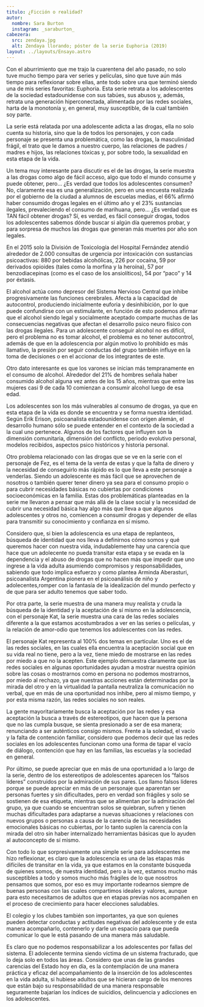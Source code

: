 ```yaml
---
titulo: ¿Ficción o realidad?
autor:
  nombre: Sara Burton
  instagram: _saraburton_
cabezera:
  src: zendaya.jpg
  alt: Zendaya llorando; póster de la serie Euphoria (2019)
layout: ../layouts/Ensayo.astro
---
```


Con el aburrimiento que me trajo la cuarentena del año pasado, no solo tuve mucho tiempo para ver series y películas, sino que tuve aún más tiempo para reflexionar sobre ellas, ante todo sobre una que terminó siendo una de mis series favoritas: Euphoria. Esta serie retrata a los adolescentes de la sociedad estadounidense con sus tabúes, sus abusos y, además, retrata una generación hiperconectada, alimentada por las redes sociales, harta de la monotonía y, en general, muy susceptible, de la cual también soy parte.

La serie está relatada por una adolescente adicta a las drogas, ella no solo cuenta su historia, sino que la de todos los personajes, y con cada personaje se presenta una problemática, como las drogas, la masculinidad frágil, el trato que le damos a nuestro cuerpo, las relaciones de padres / madres e hijos, las relaciones tóxicas y, por sobre todo, la sexualidad en esta etapa de la vida.

Un tema muy interesante para discutir es el de las drogas, la serie muestra a las drogas como algo de fácil acceso, algo que todo el mundo consume y puede obtener, pero… ¿Es verdad que todos los adolescentes consumen? No, claramente esa es una generalización, pero en una encuesta realizada por el gobierno de la ciudad a alumnos de escuelas medias, el 66% afirmó haber consumido drogas legales en el último año y el 23% sustancias ilegales, prevaleciendo el consumo de marihuana, pero... ¿Es verdad que es TAN fácil obtener drogas? Sí, es verdad, es fácil conseguir drogas, todos los adolescentes sabemos dónde buscar si algún día queremos probar, y para sorpresa de muchos las drogas que generan más muertes por año son legales.

En el 2015 solo la División de Toxicología del Hospital Fernández atendió alrededor de 2.000 consultas de urgencia por intoxicación con sustancias psicoactivas: 880 por bebidas alcohólicas, 226 por cocaína, 59 por derivados opioides (tales como la morfina y la heroína), 57 por benzodiacepinas (como es el caso de los ansiolíticos), 54 por “paco” y 14 por éxtasis.

El alcohol actúa como depresor del Sistema Nervioso Central que inhibe progresivamente las funciones cerebrales. Afecta a la capacidad de autocontrol, produciendo inicialmente euforia y desinhibición, por lo que puede confundirse con un estimulante, en función de esto podemos afirmar que el alcohol siendo legal y socialmente aceptado comparte muchas de las consecuencias negativas que afectan el desarrollo psico neuro físico con las drogas ilegales. Para un adolescente conseguir alcohol no es difícil, pero el problema no es tomar alcohol, el problema es no tener autocontrol, además de que en la adolescencia por algún motivo lo prohibido es más llamativo, la presión por seguir conductas del grupo también influye en la toma de decisiones o en el accionar de los integrantes de este.

Otro dato interesante es que los varones se inician más tempranamente en el consumo de alcohol. Alrededor del 21% de hombres señala haber consumido alcohol alguna vez antes de los 15 años, mientras que entre las mujeres casi 9 de cada 10 comienzan a consumir alcohol luego de esa edad.

Los adolescentes son los más vulnerables al consumo de drogas, ya que en esta etapa de la vida es donde se encuentra y se forma nuestra identidad. Según Erik Erison, psicoanalista estadounidense con origen alemán, el desarrollo humano sólo se puede entender en el contexto de la sociedad a la cual uno pertenece. Algunos de los factores que influyen son la dimensión comunitaria, dimensión del conflicto, periodo evolutivo personal, modelos recibidos, aspectos psico históricos y historia personal.

Otro problema relacionado con las drogas que se ve en la serie con el personaje de Fez, es el tema de la venta de estas y que la falta de dinero y la necesidad de conseguirlo más rápido es lo que lleva a este personaje a venderlas. Siendo un adolescente es más fácil que se aprovechen de nosotros o también querer tener dinero ya sea para el consumo propio o para cubrir necesidades básicas no cubiertas por condiciones socioeconómicas en la familia. Estas dos problemáticas planteadas en la serie me llevaron a pensar que más allá de la clase social y la necesidad de cubrir una necesidad básica hay algo más que lleva a que algunos adolescentes y otros no, comiencen a consumir drogas y depender de ellas para transmitir su conocimiento y confianza en sí mismo.

Considero que, si bien la adolescencia es una etapa de replanteos, búsqueda de identidad que nos lleva a definirnos cómo somos y qué queremos hacer con nuestra vida, indudablemente hay una carencia que hace que un adolecente no pueda transitar esta etapa y se evada en la dependencia y el abuso de drogas que no hacen más que impedir que uno ingrese a la vida adulta asumiendo compromisos y responsabilidades, sabiendo que todo implica esfuerzo y como plantea Arminda Aberasturi, psicoanalista Argentina pionera en el psicoanálisis de niño y adolecentes,romper con la fantasía de la idealización del mundo perfecto y de que para ser adulto tenemos que saber todo.

Por otra parte, la serie muestra de una manera muy realista y cruda la búsqueda de la identidad y la aceptación de sí mismo en la adolescencia, con el personaje Kat, la serie muestra una cara de las redes sociales diferente a la que estamos acostumbrados a ver en las series o películas, y la relación de amor-odio que tenemos los adolescentes con las redes.

El personaje Kat representa al 100% dos temas en particular. Uno es el de las redes sociales, en las cuales ella encuentra la aceptación social que en su vida real no tiene, pero a la vez, tiene miedo de mostrarse en las redes por miedo a que no la acepten. Este ejemplo demuestra claramente que las redes sociales en algunas oportunidades ayudan a mostrar nuestra opinión sobre las cosas o mostrarnos como en persona no podemos mostrarnos, por miedo al rechazo, ya que nuestras acciones están determinadas por la mirada del otro y en la virtualidad la pantalla neutraliza la comunicación no verbal, que en más de una oportunidad nos inhibe, pero al mismo tiempo, y por esta misma razón, las redes sociales no son reales.

La gente mayoritariamente busca la aceptación por las redes y esa aceptación la busca a través de estereotipos, que hacen que la persona que no las cumpla busque, se sienta presionado a ser de esa manera; renunciando a ser auténticos consigo mismos. Frente a la soledad, el vacío y la falta de contención familiar, considero que podemos decir que las redes sociales en los adolescentes funcionan como una forma de tapar el vacío de diálogo, contención que hay en las familias, las escuelas y la sociedad en general.

Por último, se puede apreciar que en más de una oportunidad a lo largo de la serie, dentro de los estereotipos de adolescentes aparecen los “falsos líderes” construidos por la admiración de sus pares. Los llamo falsos líderes porque se puede apreciar en más de un personaje que aparentan ser personas fuertes y sin dificultades, pero en verdad son frágiles y solo se sostienen de esa etiqueta, mientras que se alimentan por la admiración del grupo, ya que cuando se encuentran solos se quiebran, sufren y tienen muchas dificultades para adaptarse a nuevas situaciones y relaciones con nuevos grupos o personas a causa de la carencia de las necesidades emocionales básicas no cubiertas, por lo tanto suplen la carencia con la mirada del otro sin haber internalizado herramientas básicas que lo ayuden al autoconcepto de sí mismo.

Con todo lo que sorpresivamente una simple serie para adolescentes me hizo reflexionar, es claro que la adolescencia es una de las etapas más difíciles de transitar en la vida, ya que estamos en la constante búsqueda de quienes somos, de nuestra identidad, pero a la vez, estamos mucho más susceptibles a todo y somos mucho más frágiles de lo que nosotros pensamos que somos, por eso es muy importante rodearnos siempre de buenas personas con las cuales compartimos ideales y valores, aunque para esto necesitamos de adultos que en etapas previas nos acompañen en el proceso de crecimiento para hacer elecciones saludables.

El colegio y los clubes también son importantes, ya que son quienes pueden detectar conductas y actitudes negativas del adolescente y de esta manera acompañarlo, contenerlo y darle un espacio para que pueda comunicar lo que le está pasando de una manera más saludable.

Es claro que no podemos responsabilizar a los adolescentes por fallas del sistema. El adolecente termina siendo víctima de un sistema fracturado, que lo deja solo en todos las áreas. Considero que unas de las grandes carencias del Estado hoy en día, es la contemplación de una manera práctica y eficaz del acompañamiento de la inserción de los adolescentes en la vida adulta, si hubiese adultos que se hicieran cargo de los menores que están bajo su responsabilidad de una manera responsable seguramente bajarían los índices de suicidios, delincuencia y adicciones en los adolescentes.
